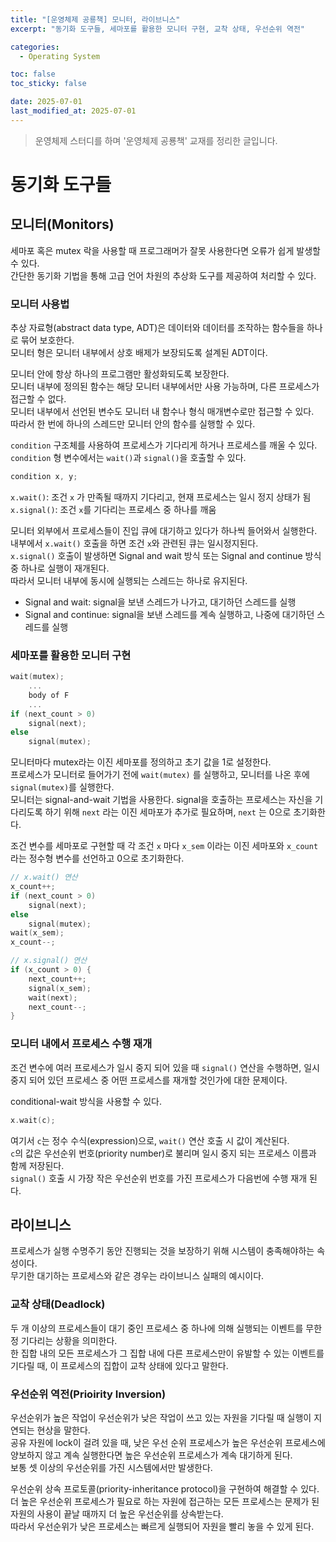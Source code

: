 ```yaml
---
title: "[운영체제 공룡책] 모니터, 라이브니스"
excerpt: "동기화 도구들, 세마포를 활용한 모니터 구현, 교착 상태, 우선순위 역전"

categories:
  - Operating System

toc: false
toc_sticky: false

date: 2025-07-01
last_modified_at: 2025-07-01
---
```


> 운영체제 스터디를 하며 '운영체제 공룡책' 교재를 정리한 글입니다.  

# 동기화 도구들

## 모니터(Monitors)

세마포 혹은 mutex 락을 사용할 때 프로그래머가 잘못 사용한다면 오류가 쉽게 발생할 수 있다.  
간단한 동기화 기법을 통해 고급 언어 차원의 추상화 도구를 제공하여 처리할 수 있다.  

### 모니터 사용법

추상 자료형(abstract data type, ADT)은 데이터와 데이터를 조작하는 함수들을 하나로 묶어 보호한다.  
모니터 형은 모니터 내부에서 상호 배제가 보장되도록 설계된 ADT이다.  

모니터 안에 항상 하나의 프로그램만 활성화되도록 보장한다.  
모니터 내부에 정의된 함수는 해당 모니터 내부에서만 사용 가능하며, 다른 프로세스가 접근할 수 없다.  
모니터 내부에서 선언된 변수도 모니터 내 함수나 형식 매개변수로만 접근할 수 있다.  
따라서 한 번에 하나의 스레드만 모니터 안의 함수를 실행할 수 있다.  

`condition` 구조체를 사용하여 프로세스가 기다리게 하거나 프로세스를 깨울 수 있다.  
`condition` 형 변수에서는 `wait()`과 `signal()`을 호출할 수 있다.  

```C
condition x, y;
```

`x.wait()`: 조건 `x` 가 만족될 때까지 기다리고, 현재 프로세스는 일시 정지 상태가 됨  
`x.signal()`: 조건 `x`를 기다리는 프로세스 중 하나를 깨움  

모니터 외부에서 프로세스들이 진입 큐에 대기하고 있다가 하나씩 들어와서 실행한다.  
내부에서 `x.wait()` 호출을 하면 조건 `x`와 관련된 큐는 일시정지된다.  
`x.signal()` 호출이 발생하면 Signal and wait 방식 또는 Signal and continue 방식 중 하나로 실행이 재개된다.  
따라서 모니터 내부에 동시에 실행되는 스레드는 하나로 유지된다.  

- Signal and wait: signal을 보낸 스레드가 나가고, 대기하던 스레드를 실행  
- Signal and continue: signal을 보낸 스레드를 계속 실행하고, 나중에 대기하던 스레드를 실행  

### 세마포를 활용한 모니터 구현

```C
wait(mutex);
    ...
    body of F
    ...
if (next_count > 0)
    signal(next);
else
    signal(mutex);
```

모니터마다 mutex라는 이진 세마포를 정의하고 초기 값을 1로 설정한다.  
프로세스가 모니터로 들어가기 전에 `wait(mutex)` 를 실행하고, 모니터를 나온 후에 `signal(mutex)`를 실행한다.  
모니터는 signal-and-wait 기법을 사용한다. 
signal을 호출하는 프로세스는 자신을 기다리도록 하기 위해 `next` 라는 이진 세마포가 추가로 필요하며, `next` 는 0으로 초기화한다.  

조건 변수를 세마포로 구현할 때 각 조건 `x` 마다 `x_sem` 이라는 이진 세마포와 `x_count` 라는 정수형 변수를 선언하고 0으로 초기화한다.  

```C
// x.wait() 연산
x_count++;
if (next_count > 0)
    signal(next);
else 
    signal(mutex);
wait(x_sem);
x_count--;
```

```C
// x.signal() 연산
if (x_count > 0) {
    next_count++;
    signal(x_sem);
    wait(next);
    next_count--;
}
```

### 모니터 내에서 프로세스 수행 재개

조건 변수에 여러 프로세스가 일시 중지 되어 있을 때 `signal()` 연산을 수행하면, 일시 중지 되어 있던 프로세스 중 어떤 프로세스를 재개할 것인가에 대한 문제이다.  

conditional-wait 방식을 사용할 수 있다.  

```C
x.wait(c);
```

여기서 `c`는 정수 수식(expression)으로, `wait()` 연산 호출 시 값이 계산된다.  
`c`의 값은 우선순위 번호(priority number)로 불리며 일시 중지 되는 프로세스 이름과 함께 저장된다.  
`signal()` 호출 시 가장 작은 우선순위 번호를 가진 프로세스가 다음번에 수행 재개 된다.  

## 라이브니스

프로세스가 실행 수명주기 동안 진행되는 것을 보장하기 위해 시스템이 충족해야하는 속성이다.  
무기한 대기하는 프로세스와 같은 경우는 라이브니스 실패의 예시이다.  

### 교착 상태(Deadlock)

두 개 이상의 프로세스들이 대기 중인 프로세스 중 하나에 의해 실행되는 이벤트를 무한정 기다리는 상황을 의미한다.  
한 집합 내의 모든 프로세스가 그 집합 내에 다른 프로세스만이 유발할 수 있는 이벤트를 기다릴 때, 이 프로세스의 집합이 교착 상태에 있다고 말한다.  

### 우선순위 역전(Prioirity Inversion)

우선순위가 높은 작업이 우선순위가 낮은 작업이 쓰고 있는 자원을 기다릴 때 실행이 지연되는 현상을 말한다.  
공유 자원에 lock이 걸려 있을 때, 낮은 우선 순위 프로세스가 높은 우선순위 프로세스에 양보하지 않고 계속 실행한다면 높은 우선순위 프로세스가 계속 대기하게 된다.  
보통 셋 이상의 우선순위를 가진 시스템에서만 발생한다.  

우선순위 상속 프로토콜(priority-inheritance protocol)을 구현하여 해결할 수 있다.  
더 높은 우선순위 프로세스가 필요로 하는 자원에 접근하는 모든 프로세스는 문제가 된 자원의 사용이 끝날 때까지 더 높은 우선순위를 상속받는다.  
따라서 우선순위가 낮은 프로세스는 빠르게 실행되어 자원을 빨리 놓을 수 있게 된다.  
